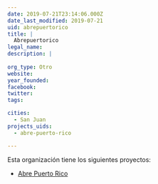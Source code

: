 ```yaml
---
date: 2019-07-21T23:14:06.000Z
date_last_modified: 2019-07-21
uid: abrepuertorico
title: |
  Abrepuertorico
legal_name: 
description: |
  
org_type: Otro
website: 
year_founded: 
facebook: 
twitter: 
tags:

cities: 
  - San Juan
projects_uids:
  - abre-puerto-rico

---
```


Esta organización tiene los siguientes proyectos:

- [Abre Puerto Rico](/proyectos/abre-puerto-rico)
